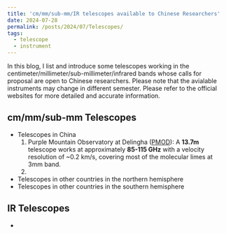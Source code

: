 ```yaml
---
title: 'cm/mm/sub-mm/IR telescopes available to Chinese Researchers'
date: 2024-07-28
permalink: /posts/2024/07/Telescopes/
tags:
  - telescope
  - instrument
---
```


In this blog, I list and introduce some telescopes working in the centimeter/millimeter/sub-millimeter/infrared bands whose calls for proposal are open to Chinese researchers. Please note that the avialable instruments may change in different semester. Please refer to the official websites for more detailed and accurate information. 

## cm/mm/sub-mm Telescopes
* Telescopes in China
  1. Purple Mountain Observatory at Delingha ([PMOD](http://www.radioast.nsdc.cn/shiyongzhinan.php)): A **13.7m** telescope works at approximately **85-115 GHz** with a velocity resolution of ~0.2 km/s, covering most of the molecular limes at 3mm band. 
  2. 
* Telescopes in other countries in the northern hemisphere
* Telescopes in other countries in the southern hemisphere


## IR Telescopes
* 
